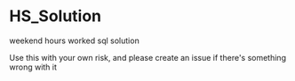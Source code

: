 # HS_Solution
weekend hours worked sql solution

Use this with your own risk, and please create an issue if there's something wrong with it
